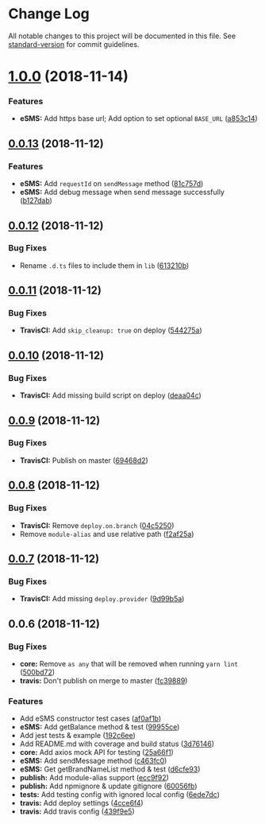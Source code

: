 # Change Log

All notable changes to this project will be documented in this file. See [standard-version](https://github.com/conventional-changelog/standard-version) for commit guidelines.

<a name="1.0.0"></a>
# [1.0.0](https://github.com/Targeek/geek-sms/compare/v0.0.13...v1.0.0) (2018-11-14)


### Features

* **eSMS:** Add https base url; Add option to set optional `BASE_URL` ([a853c14](https://github.com/Targeek/geek-sms/commit/a853c14))



<a name="0.0.13"></a>
## [0.0.13](https://github.com/Targeek/geek-sms/compare/v0.0.12...v0.0.13) (2018-11-12)


### Features

* **eSMS:** Add `requestId` on `sendMessage` method ([81c757d](https://github.com/Targeek/geek-sms/commit/81c757d))
* **eSMS:** Add debug message when send message successfully ([b127dab](https://github.com/Targeek/geek-sms/commit/b127dab))



<a name="0.0.12"></a>
## [0.0.12](https://github.com/Targeek/geek-sms/compare/v0.0.11...v0.0.12) (2018-11-12)


### Bug Fixes

* Rename `.d.ts` files to include them in `lib` ([613210b](https://github.com/Targeek/geek-sms/commit/613210b))



<a name="0.0.11"></a>
## [0.0.11](https://github.com/Targeek/geek-sms/compare/v0.0.10...v0.0.11) (2018-11-12)


### Bug Fixes

* **TravisCI:** Add `skip_cleanup: true` on deploy ([544275a](https://github.com/Targeek/geek-sms/commit/544275a))



<a name="0.0.10"></a>
## [0.0.10](https://github.com/Targeek/geek-sms/compare/v0.0.9...v0.0.10) (2018-11-12)


### Bug Fixes

* **TravisCI:** Add missing build script on deploy ([deaa04c](https://github.com/Targeek/geek-sms/commit/deaa04c))



<a name="0.0.9"></a>
## [0.0.9](https://github.com/Targeek/geek-sms/compare/v0.0.8...v0.0.9) (2018-11-12)


### Bug Fixes

* **TravisCI:** Publish on master ([69468d2](https://github.com/Targeek/geek-sms/commit/69468d2))



<a name="0.0.8"></a>
## [0.0.8](https://github.com/Targeek/geek-sms/compare/v0.0.7...v0.0.8) (2018-11-12)


### Bug Fixes

* **TravisCI:** Remove `deploy.on.branch` ([04c5250](https://github.com/Targeek/geek-sms/commit/04c5250))
* Remove `module-alias` and use relative path ([f2af25a](https://github.com/Targeek/geek-sms/commit/f2af25a))



<a name="0.0.7"></a>
## [0.0.7](https://github.com/Targeek/geek-sms/compare/v0.0.6...v0.0.7) (2018-11-12)


### Bug Fixes

* **TravisCI:** Add missing `deploy.provider` ([9d99b5a](https://github.com/Targeek/geek-sms/commit/9d99b5a))



<a name="0.0.6"></a>
## 0.0.6 (2018-11-12)


### Bug Fixes

* **core:** Remove `as any` that will be removed when running `yarn lint` ([500bd72](https://github.com/Targeek/geek-sms/commit/500bd72))
* **travis:** Don't publish on merge to master ([fc39889](https://github.com/Targeek/geek-sms/commit/fc39889))


### Features

* Add eSMS constructor test cases ([af0af1b](https://github.com/Targeek/geek-sms/commit/af0af1b))
* **eSMS:** Add getBalance method & test ([99955ce](https://github.com/Targeek/geek-sms/commit/99955ce))
* Add jest tests & example ([192c6ee](https://github.com/Targeek/geek-sms/commit/192c6ee))
* Add README.md with coverage and build status ([3d76146](https://github.com/Targeek/geek-sms/commit/3d76146))
* **core:** Add axios mock API for testing ([25a66f1](https://github.com/Targeek/geek-sms/commit/25a66f1))
* **eSMS:** Add sendMessage method ([c463fc0](https://github.com/Targeek/geek-sms/commit/c463fc0))
* **eSMS:** Get getBrandNameList method & test ([d6cfe93](https://github.com/Targeek/geek-sms/commit/d6cfe93))
* **publish:** Add module-alias support ([ecc9f92](https://github.com/Targeek/geek-sms/commit/ecc9f92))
* **publish:** Add npmignore & update gitignore ([60056fb](https://github.com/Targeek/geek-sms/commit/60056fb))
* **tests:** Add testing config with ignored local config ([6ede7dc](https://github.com/Targeek/geek-sms/commit/6ede7dc))
* **travis:** Add deploy settings ([4cce6f4](https://github.com/Targeek/geek-sms/commit/4cce6f4))
* **travis:** Add travis config ([439f9e5](https://github.com/Targeek/geek-sms/commit/439f9e5))
